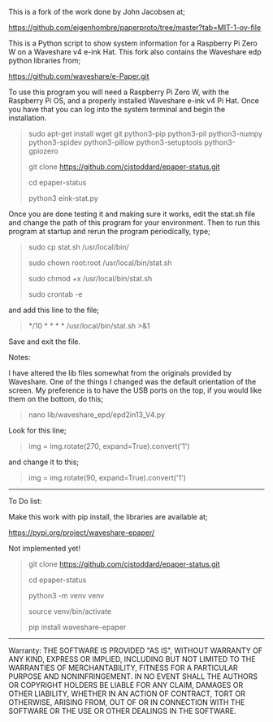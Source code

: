
This is a fork of the work done by John Jacobsen at;

https://github.com/eigenhombre/paperproto/tree/master?tab=MIT-1-ov-file

This is a Python script to show system information for a Raspberry Pi Zero W on a Waveshare v4 e-ink Hat. This fork also contains the Waveshare edp python libraries from;

https://github.com/waveshare/e-Paper.git

To use this program you will need a Raspberry Pi Zero W, with the Raspberry Pi OS, and a properly installed Waveshare e-ink v4 Pi Hat. Once you have that you can log into the system terminal and begin the installation.


> sudo apt-get install wget git python3-pip python3-pil python3-numpy python3-spidev python3-pillow python3-setuptools python3-gpiozero
> 
> git clone https://github.com/cjstoddard/epaper-status.git
> 
> cd epaper-status
>
> python3 eink-stat.py

Once you are done testing it and making sure it works, edit the stat.sh file and change the path of this program for your environment. Then to run this program at startup and rerun the program periodically, type;

> sudo cp stat.sh /usr/local/bin/
>
> sudo chown root:root /usr/local/bin/stat.sh
>
> sudo chmod +x /usr/local/bin/stat.sh
> 
> sudo crontab -e

and add this line to the file;

> */10 * * * * /usr/local/bin/stat.sh >&1

Save and exit the file.

Notes:

I have altered the lib files somewhat from the originals provided by Waveshare. One of the things I changed was the default orientation of the screen. My preference is to have the USB ports on the top, if you would like them on the bottom, do this;

> nano lib/waveshare_epd/epd2in13_V4.py

Look for this line;

> img = img.rotate(270, expand=True).convert('1')

and change it to this;

> img = img.rotate(90, expand=True).convert('1')

__________________________________
To Do list:

Make this work with pip install, the libraries are available at;

https://pypi.org/project/waveshare-epaper/

Not implemented yet!

> git clone https://github.com/cjstoddard/epaper-status.git
> 
> cd epaper-status
> 
> python3 -m venv venv
> 
> source venv/bin/activate
> 
> pip install waveshare-epaper

__________________________________
Warranty:
THE SOFTWARE IS PROVIDED "AS IS", WITHOUT WARRANTY OF ANY KIND, EXPRESS OR
IMPLIED, INCLUDING BUT NOT LIMITED TO THE WARRANTIES OF MERCHANTABILITY,
FITNESS FOR A PARTICULAR PURPOSE AND NONINFRINGEMENT. IN NO EVENT SHALL THE
AUTHORS OR COPYRIGHT HOLDERS BE LIABLE FOR ANY CLAIM, DAMAGES OR OTHER
LIABILITY, WHETHER IN AN ACTION OF CONTRACT, TORT OR OTHERWISE, ARISING FROM,
OUT OF OR IN CONNECTION WITH THE SOFTWARE OR THE USE OR OTHER DEALINGS IN THE
SOFTWARE.